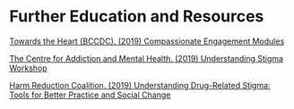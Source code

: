 <!-- Final Page shown after completing the Learning Module -->
# Further Education and Resources
[Towards the Heart (BCCDC). (2019) Compassionate Engagement Modules](https://towardtheheart.com/reducing-stigma)


[The Centre for Addiction and Mental Health. (2019) Understanding Stigma Workshop](https://www.camh.ca/en/education/continuing-education-programs-and-courses/continuing-education-directory/understanding-stigma)

[Harm Reduction Coalition. (2019) Understanding Drug-Related Stigma: Tools for Better Practice and Social Change](https://harmreduction.org/issue-area/issue-drugs-drug-users/understanding-drug-related-stigma/)
